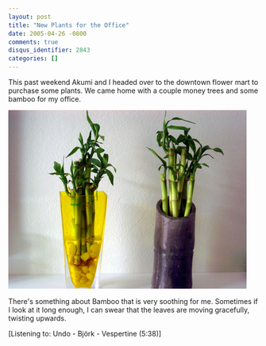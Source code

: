 ```yaml
---
layout: post
title: "New Plants for the Office"
date: 2005-04-26 -0800
comments: true
disqus_identifier: 2843
categories: []
---
```

This past weekend Akumi and I headed over to the downtown flower mart to
purchase some plants. We came home with a couple money trees and some
bamboo for my office.

![Bamboo](/images/PlantsForTheOffice.jpg)

There's something about Bamboo that is very soothing for me. Sometimes
if I look at it long enough, I can swear that the leaves are moving
gracefully, twisting upwards.

[Listening to: Undo - Björk - Vespertine (5:38)]

